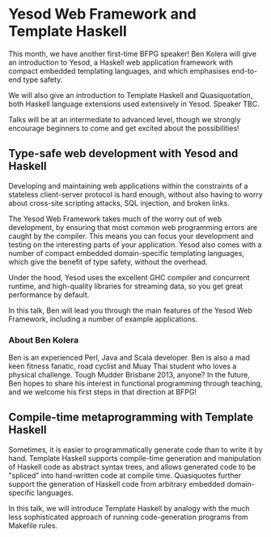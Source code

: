 
# Yesod Web Framework and Template Haskell

This month, we have another first-time BFPG speaker! Ben Kolera will give an
introduction to Yesod, a Haskell web application framework with compact
embedded templating languages, and which emphasises end-to-end type safety.

We will also give an introduction to Template Haskell and Quasiquotation, both
Haskell language extensions used extensively in Yesod. Speaker TBC.

Talks will be at an intermediate to advanced level, though we strongly
encourage beginners to come and get excited about the possibilities!

## Type-safe web development with Yesod and Haskell

Developing and maintaining web applications within the constraints of a
stateless client-server protocol is hard enough, without also having to worry
about cross-site scripting attacks, SQL injection, and broken links.

The Yesod Web Framework takes much of the worry out of web development, by
ensuring that most common web programming errors are caught by the compiler.
This means you can focus your development and testing on the interesting parts
of your application. Yesod also comes with a number of compact embedded
domain-specific templating languages, which give the benefit of type safety,
without the overhead.

Under the hood, Yesod uses the excellent GHC compiler and concurrent runtime,
and high-quality libraries for streaming data, so you get great performance by
default.

In this talk, Ben will lead you through the main features of the Yesod Web
Framework, including a number of example applications.

### About Ben Kolera

Ben is an experienced Perl, Java and Scala developer. Ben is also a mad keen
fitness fanatic, road cyclist and Muay Thai student who loves a physical
challenge. Tough Mudder Brisbane 2013, anyone? In the future, Ben hopes to
share his interest in functional programming through teaching, and we welcome
his first steps in that direction at BFPG! 

## Compile-time metaprogramming with Template Haskell

Sometimes, it is easier to programmatically generate code than to write it by
hand. Template Haskell supports compile-time generation and manipulation of
Haskell code as abstract syntax trees, and allows generated code to be
"spliced" into hand-written code at compile time. Quasiquotes further support
the generation of Haskell code from arbitrary embedded domain-specific
languages.

In this talk, we will introduce Template Haskell by analogy with the much less
sophisticated approach of running code-generation programs from Makefile rules.

